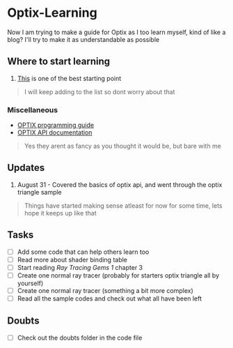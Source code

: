 # Optix-Learning
Now I am trying to make a guide for Optix as I too learn myself, kind of like a blog? I'll try to make it as understandable as possible

## Where to start learning
1. [This](https_developer.nvidia.com/?url=https%3A%2F%2Fdeveloper.nvidia.com%2Fblog%2Fhow-to-get-started-with-optix-7%2F) is one of the best starting point
> I will keep adding to the list so dont worry about that
### Miscellaneous
* [OPTIX programming guide](https://raytracing-docs.nvidia.com/optix7/guide/index.html#preface#preface)
* [OPTIX API documentation](https://raytracing-docs.nvidia.com/optix7/api/group__optix__utilities.html#ga23324468bd477541fca0ef385a806fd6)
> Yes they arent as fancy as you thought it would be, but bare with me

## Updates
1. August 31 - Covered the basics of optix api, and went through the optix triangle sample
> Things have started making sense atleast for now for some time, lets hope it keeps up like that

## Tasks
- [ ] Add some code that can help others learn too
- [ ] Read more about shader binding table
- [ ] Start reading _Ray Tracing Gems 1_ chapter 3
- [ ] Create one normal ray tracer (probably for starters optix triangle all by yourself)
- [ ] Create one normal ray tracer (something a bit more complex)
- [ ] Read all the sample codes and check out what all have been left

## Doubts
- [ ] Check out the doubts folder in the code file
